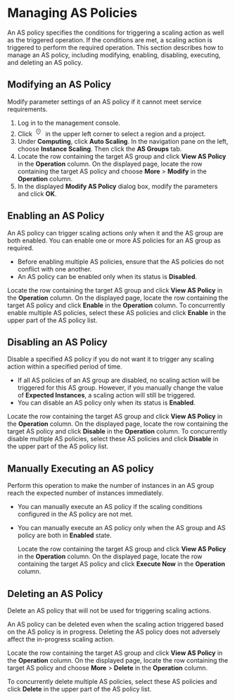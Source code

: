 # Managing AS Policies<a name="EN-US_TOPIC_0042158948"></a>

An AS policy specifies the conditions for triggering a scaling action as well as the triggered operation. If the conditions are met, a scaling action is triggered to perform the required operation. This section describes how to manage an AS policy, including modifying, enabling, disabling, executing, and deleting an AS policy.

## Modifying an AS Policy<a name="section3429568117294"></a>

Modify parameter settings of an AS policy if it cannot meet service requirements.

1.  Log in to the management console.
2.  Click  ![](figures/icon-region.png)  in the upper left corner to select a region and a project.
3.  Under  **Computing**, click  **Auto Scaling**. In the navigation pane on the left, choose  **Instance Scaling**. Then click the  **AS Groups**  tab.
4.  Locate the row containing the target AS group and click  **View AS Policy**  in the  **Operation**  column. On the displayed page, locate the row containing the target AS policy and choose  **More**  \>  **Modify**  in the  **Operation**  column.
5.  In the displayed  **Modify AS Policy**  dialog box, modify the parameters and click  **OK**.

## Enabling an AS Policy<a name="section206278173059"></a>

An AS policy can trigger scaling actions only when it and the AS group are both enabled. You can enable one or more AS policies for an AS group as required.

-   Before enabling multiple AS policies, ensure that the AS policies do not conflict with one another.
-   An AS policy can be enabled only when its status is  **Disabled**.

Locate the row containing the target AS group and click  **View AS Policy**  in the  **Operation**  column. On the displayed page, locate the row containing the target AS policy and click  **Enable**  in the  **Operation**  column. To concurrently enable multiple AS policies, select these AS policies and click  **Enable**  in the upper part of the AS policy list.

## Disabling an AS Policy<a name="section6367887185112"></a>

Disable a specified AS policy if you do not want it to trigger any scaling action within a specified period of time.

-   If all AS policies of an AS group are disabled, no scaling action will be triggered for this AS group. However, if you manually change the value of  **Expected Instances**, a scaling action will still be triggered.
-   You can disable an AS policy only when its status is  **Enabled**.

Locate the row containing the target AS group and click  **View AS Policy**  in the  **Operation**  column. On the displayed page, locate the row containing the target AS policy and click  **Disable**  in the  **Operation**  column. To concurrently disable multiple AS policies, select these AS policies and click  **Disable**  in the upper part of the AS policy list.

## Manually Executing an AS policy<a name="section1969644685112"></a>

Perform this operation to make the number of instances in an AS group reach the expected number of instances immediately.

-   You can manually execute an AS policy if the scaling conditions configured in the AS policy are not met.
-   You can manually execute an AS policy only when the AS group and AS policy are both in  **Enabled**  state.

    Locate the row containing the target AS group and click  **View AS Policy**  in the  **Operation**  column. On the displayed page, locate the row containing the target AS policy and click  **Execute Now**  in the  **Operation**  column.


## Deleting an AS Policy<a name="section353374285112"></a>

Delete an AS policy that will not be used for triggering scaling actions.

An AS policy can be deleted even when the scaling action triggered based on the AS policy is in progress. Deleting the AS policy does not adversely affect the in-progress scaling action.

Locate the row containing the target AS group and click  **View AS Policy**  in the  **Operation**  column. On the displayed page, locate the row containing the target AS policy and choose  **More**  \>  **Delete**  in the  **Operation**  column.

To concurrently delete multiple AS policies, select these AS policies and click  **Delete**  in the upper part of the AS policy list.

